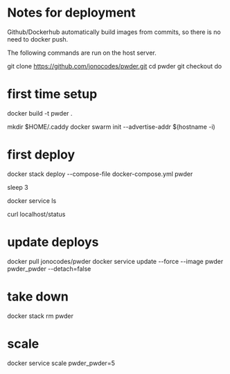 # Notes for deployment

Github/Dockerhub automatically build images from commits, so there is no need to docker push.

The following commands are run on the host server.


git clone https://github.com/jonocodes/pwder.git
cd pwder
git checkout do

# first time setup

docker build -t pwder .

mkdir $HOME/.caddy
docker swarm init --advertise-addr $(hostname -i)

# first deploy

docker stack deploy --compose-file docker-compose.yml pwder

sleep 3

docker service ls

curl localhost/status


# update deploys
docker pull jonocodes/pwder
docker service update --force --image pwder pwder_pwder --detach=false


# take down

docker stack rm pwder

# scale

docker service scale pwder_pwder=5

